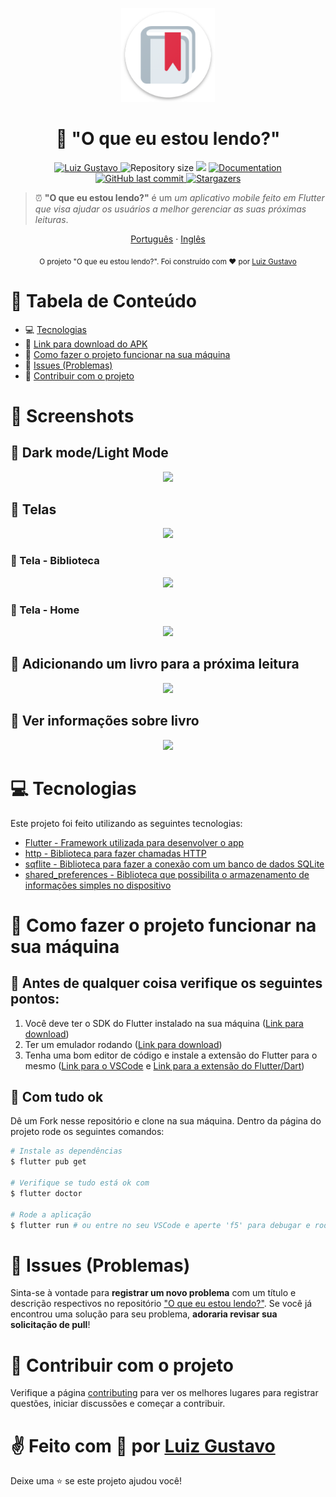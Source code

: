 <p align="center">
   <img src="./.github/logo.png" width="150"/>
</p>

<h1 align="center">  📖 "O que eu estou lendo?" </h1>

<p align="center">
	<a href="https://www.linkedin.com/in/luiz-gustavo-56146b1a5/">
      <img alt="Luiz Gustavo" src="https://img.shields.io/badge/-LuizGustavo-de2a42?style=flat&logo=Linkedin&logoColor=white" />
   </a>
  <img alt="Repository size" src="https://img.shields.io/github/repo-size/tonicprism/read-it-later?color=de2a42">

  <img src="https://img.shields.io/badge/version-1.0.0-de2a42.svg?cacheSeconds=2592000" />
  <a href="https://github.com/tonicprism/read-it-later/#readme">
    <img alt="Documentation" src="https://img.shields.io/badge/documentation-yes-de2a42.svg" target="_blank" />
  </a>
   <a href="https://github.com/tonicprism/read-it-later/commits/master">
      <img alt="GitHub last commit" src="https://img.shields.io/github/last-commit/tonicprism/read-it-later?color=de2a42">
  </a>
   <a href="https://github.com/tonicprism/read-it-later/stargazers">
      <img alt="Stargazers" src="https://img.shields.io/github/stars/tonicprism/read-it-later?color=de2a42&logo=github">
   </a>
</p>

> ⏰ **"O que eu estou lendo?"** é um _um aplicativo mobile feito em Flutter que visa ajudar os usuários a melhor gerenciar as suas próximas leituras_.

<p align="center">
    <a href="README-pt.md">Português</a>
    ·
    <a href="README.md">Inglês</a>
</p>

<div align="center">
  <sub>O projeto "O que eu estou lendo?". Foi construído com ❤︎ por
    <a href="https://github.com/tonicprism">Luiz Gustavo</a>
  </sub>
</div>

# :pushpin: Tabela de Conteúdo

- 💻 [Tecnologias](#computer-technologies)
- 🔗 [Link para download do APK](https://drive.google.com/file/d/1VEETithFT4k1VkOJcsoiFQm3c3U3-1n0/view?usp=sharing)
- 👷 [Como fazer o projeto funcionar na sua máquina](#construction_worker-how-to-run)
- 🐛 [Issues (Problemas)](#bug-issues)
- 🎉 [Contribuir com o projeto](#tada-contributing)

# 📸 Screenshots

## 🔦 Dark mode/Light Mode

<p align="center">
   <img src="https://j.gifs.com/L7Q23g.gif" />
</p>

## 📱 Telas

<p align="center">
   <img src="https://j.gifs.com/zv1EMr.gif" />
</p>
 
### 📱 Tela - Biblioteca

<p align="center">
   <img src="https://j.gifs.com/5QmrOx.gif" />
</p>

### 📱 Tela - Home

<p align="center">
   <img src="https://j.gifs.com/xnYBRn.gif" />
</p>

## 🔖 Adicionando um livro para a próxima leitura

<p align="center">
   <img src="https://j.gifs.com/MwR2yQ.gif" />
</p>

## 📖 Ver informações sobre livro

<p align="center">
   <img src="https://j.gifs.com/oVM0wz.gif" />
</p>

# :computer: Tecnologias

Este projeto foi feito utilizando as seguintes tecnologias:

- [Flutter - Framework utilizada para desenvolver o app](https://flutter.dev/)
- [http - Biblioteca para fazer chamadas HTTP](https://pub.dev/packages/http)
- [sqflite - Biblioteca para fazer a conexão com um banco de dados SQLite](https://pub.dev/packages/sqflite)
- [shared_preferences - Biblioteca que possibilita o armazenamento de informações simples no dispositivo](https://pub.dev/packages/shared_preferences)

# :construction_worker: Como fazer o projeto funcionar na sua máquina

## 🚨 **Antes de qualquer coisa verifique os seguintes pontos**:

1. Você deve ter o SDK do Flutter instalado na sua máquina ([Link para download](https://flutter.dev/docs/get-started/install))
2. Ter um emulador rodando ([Link para download](https://developer.android.com/studio?gclsrc=ds&gclid=CK-xn7C5ye4CFYn0Hwod4MEJHg&gclsrc=ds))
3. Tenha uma bom editor de código e instale a extensão do Flutter para o mesmo ([Link para o VSCode](https://code.visualstudio.com/download) e [Link para a extensão do Flutter/Dart](https://flutter.dev/docs/development/tools/vs-code))

## 👷 Com tudo ok

Dê um Fork nesse repositório e clone na sua máquina. Dentro da página do projeto rode os seguintes comandos:

```sh
# Instale as dependências
$ flutter pub get

# Verifique se tudo está ok com
$ flutter doctor

# Rode a aplicação
$ flutter run # ou entre no seu VSCode e aperte 'f5' para debugar e rodar a sua aplicação ou 'ctrl + f5' para somente rodar. Para mais informações verifique no site oficial do flutter (flutter.io)
```

# :bug: Issues (Problemas)

Sinta-se à vontade para **registrar um novo problema** com um título e descrição respectivos no repositório ["O que eu estou lendo?"](https://github.com/tonicprism/read-it-later/issues). Se você já encontrou uma solução para seu problema, **adoraria revisar sua solicitação de pull**!

# :tada: Contribuir com o projeto

Verifique a página [contributing](./CONTRIBUTING.md) para ver os melhores lugares para registrar questões, iniciar discussões e começar a contribuir.

# ✌ Feito com 💙 por [Luiz Gustavo](https://github.com/tonicprism/)

Deixe uma ⭐️ se este projeto ajudou você!
